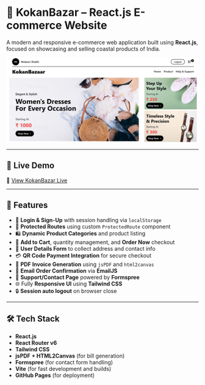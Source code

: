# 🛒 KokanBazar – React.js E-commerce Website

A modern and responsive e-commerce web application built using **React.js**, focused on showcasing and selling coastal products of India.

![KokanBazar Screenshot](kokanBazar.PNG) <!-- optional: update this with an actual screenshot -->

---

## 🚀 Live Demo

🔗 [View KokanBazar Live](https://mubeen2005.github.io/KokanBazar)

---

## 📌 Features

- 🔐 **Login & Sign-Up** with session handling via `localStorage`
- 🧭 **Protected Routes** using custom `ProtectedRoute` component
- 🛍️ **Dynamic Product Categories** and product listing
- 🛒 **Add to Cart**, quantity management, and **Order Now** checkout
- 📝 **User Details Form** to collect address and contact info
- 💳 **QR Code Payment Integration** for secure checkout
- 🧾 **PDF Invoice Generation** using `jsPDF` and `html2canvas`
- 📧 **Email Order Confirmation** via **EmailJS**
- 🤝 **Support/Contact Page** powered by **Formspree**
- 🌐 Fully **Responsive UI** using **Tailwind CSS**
- 🔒 **Session auto logout** on browser close

---

## 🛠️ Tech Stack

- **React.js**
- **React Router v6**
- **Tailwind CSS**
- **jsPDF + HTML2Canvas** (for bill generation)
- **Formspree** (for contact form handling)
- **Vite** (for fast development and builds)
- **GitHub Pages** (for deployment)

